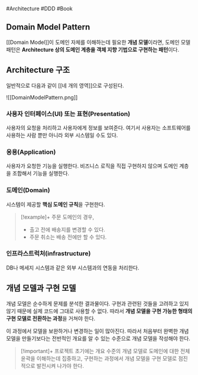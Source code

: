 #Architecture #DDD #Book


## Domain Model Pattern
[[Domain Model]]이 도메인 자체를 이해하는데 필요한 **개념 모델**이라면, 도메인 모델 패턴은 **Architecture 상의 도메인 계층을 객체 지향 기법으로 구현하는 패턴**이다.

## Architecture 구조
일반적으로 다음과 같이 [[네 개의 영역]]으로 구성된다.

![[DomainModelPattern.png]]

### 사용자 인터페이스(UI) 또는 표현(Presentation)
사용자의 요청을 처리하고 사용자에게 정보를 보여준다. 여기서 사용자는 소프트웨어를 사용하는 사람 뿐만 아니라 외부 시스템일 수도 있다.

### 응용(Application)
사용자가 요청한 기능을 실행한다. 비즈니스 로직을 직접 구현하지 않으며 도메인 계층을 조합해서 기능을 실행한다.

### 도메인(Domain)
시스템이 제공할 **핵심 도메인 규칙**을 구현한다.

> [!example]+ 
> 주문 도메인의 경우,
> + 출고 전에 배송지를 변경할 수 있다.
> + 주문 취소는 배송 전에만 할 수 있다.

### 인프라스트럭처(infrastructure)
DB나 메세지 시스템과 같은 외부 시스템과의 연동을 처리한다.

## 개념 모델과 구현 모델
개념 모델은 순수하게 문제를 분석한 결과물이다. 구현과 관련된 것들을 고려하고 있지 않기 때문에 실제 코드에 그대로 사용할 수 없다. 따라서 **개념 모델을 구현 가능한 형태의 구현 모델로 전환하는 과정**을 거쳐야 한다.

이 과정에서 모델을 보완하거나 변경하는 일이 많아진다. 따라서 처음부터 완벽한 개념 모델을 만들기보다는 전반적인 개요를 알 수 있는 수준으로 개념 모델을 작성해야 한다.

> [!important]+ 
> 프로젝트 초기에는 개요 수준의 개념 모델로 도메인에 대한 전체 윤곽을 이해하는데 집중하고, 구현하는 과정에서 개념 모델을 구현 모델로 점진적으로 발전시켜 나가야 한다.


